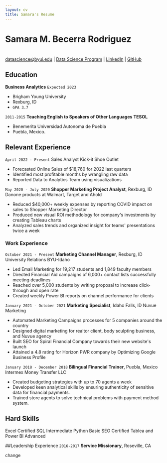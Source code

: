 ```yaml
---
layout: cv
title: Samara's Resume
---
```

# Samara M. Becerra Rodriguez

#
<div id="webaddress">
<a href="datascience@byui.edu">datascience@byui.edu</a>
| <a href="https://byuidatascience.github.io/development.html">Data Science Program</a>
| <a href="https://www.linkedin.com/groups/13537407/">LinkedIn</a>
| <a href="https://github.com/byuids-resumes">GitHub</a>
</div>

<!-- https://www.monique.tech/the-art-of-markdown -->

## Education

__Business Analytics__
`Expected 2023`
- Brigham Young University 
- Rexburg, ID
- `GPA 3.7`

`2011-2015`
__Teaching English to Speakers of Other Languages TESOL__
- Benemerita Universidad Autonoma de Puebla 
- Puebla, Mexico.

## Relevant Experience
`April 2022 - Present`
Sales Analyst 
Kick-it Shoe Outlet

- Forecasted Online Sales of $18,760 for 2022 last quarters 
- Identified most profitable months by wrangling raw data
- Reported Data to Analytics Team using visualizations

`May 2020 - July 2020`
__Shopper Marketing Project Analyst__, Rexburg, ID
Danone products at Walmart, Target and Ahold
- Reduced $40,000+ weekly expenses by reporting COVID impact on sales to Shopper Marketing Director
- Produced new visual ROI methodology for company's investments by creating Tableau charts
- Analyzed sales trends and organized insight for teams' presentations twice a week

### Work Experience
`October 2021 - Present`
__Marketing Channel Manager__, Rexburg, ID
University Relations BYU-Idaho
- Led Email Marketing for 19,217 students and 1,849 faculty members
- Directed Financial Aid campaigns of 6,000+ contact lists successfully meeting deadlines
- Reached over 5,000 students by writing proposal to increase click-through and open rate
- Created weekly Power BI reports on channel performance for clients

`January 2021 - October 2021`
__Marketing Specialist__, Idaho Falls, ID 
Nuvue Marketing
- Automated Marketing Campaigns processes for 5 companies around the country
- Designed digital marketing for realtor client, body sculpting business, and Nuvue agency
- Built SEO for Spiral Financial Company towards their new website's launch
- Attained a 4.8 rating for Horizon PWR company by Optimizing Google Business Profile

`January 2018 - December 2018`
__Bilingual Financial Trainer__, Puebla, Mexico 
Intermex Money Transfer LLC
- Created budgeting strategies with up to 70 agents a week
- Developed keen analytical skills by ensuring authenticity of sensitive data for financial payments.
- Trained store agents to solve technical problems with payment method system.


## Hard Skills
Excel Certified
SQL Intermediate 
Python Basic 
SEO Certified
Tablea and Power BI Advanced


##Leadership Experience 
`2016-2017`
__Service Missionary__, Roseville, CA

change 

<!-- ### Footer

Last updated: May 2013 -->


